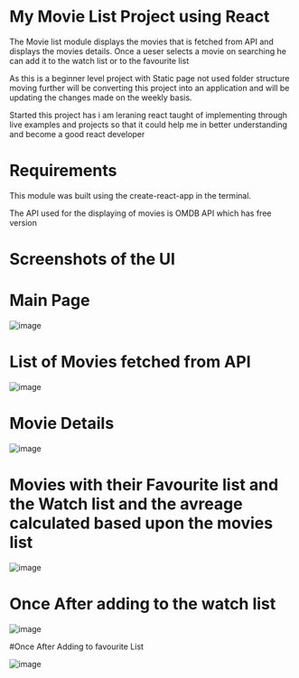 # My Movie List Project using React 

The Movie list module displays the movies that is fetched from API and displays the movies details.
Once a ueser selects a movie on searching he can add it to the watch list or to the favourite list 

As this is a beginner level project with Static page not used folder structure moving further will be converting this project into an application and will be updating the changes made on the weekly basis.

Started this project has i am leraning react taught of implementing through live examples and projects so that it could help me in better understanding and become a good react developer 


# Requirements 

This module was built using the create-react-app in the terminal.

The API used for the displaying of movies is OMDB API which has free version 

# Screenshots of the UI 

# Main Page

![image](https://github.com/user-attachments/assets/1737a09d-75fa-4ee4-8231-9b2cfc9bbc57)


# List of Movies fetched from API 

![image](https://github.com/user-attachments/assets/54dc407a-a232-4e6e-b6a6-c14b052b2b63)


# Movie Details 

![image](https://github.com/user-attachments/assets/90813a3e-3484-4f02-8d08-092a464c9846)


# Movies with their Favourite list and the Watch list and the avreage calculated based upon the movies list 

![image](https://github.com/user-attachments/assets/e1298fb2-ecb7-4024-9d9e-89e08b64a97f)

# Once After adding to the watch list 

![image](https://github.com/user-attachments/assets/16335fa2-ecb0-46b0-9376-c2b8e8587cf5)

#Once After Adding to favourite List 

![image](https://github.com/user-attachments/assets/d50be4f2-4bea-43b2-838c-f3829050735a)




